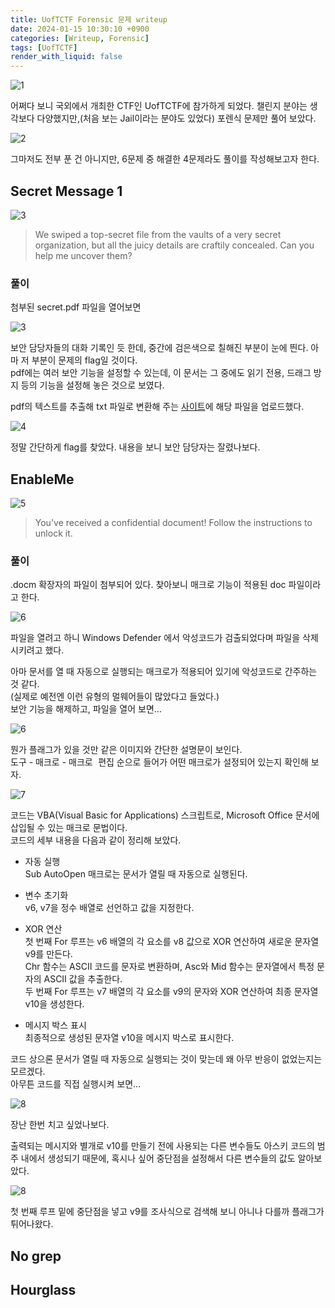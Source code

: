 ```yaml
---
title: UofTCTF Forensic 문제 writeup
date: 2024-01-15 10:30:10 +0900
categories: [Writeup, Forensic]
tags: [UofTCTF]
render_with_liquid: false
---
```


![1](/assets/img/posts/2024-01-15-title.png)

어쩌다 보니 국외에서 개최한 CTF인 UofTCTF에 참가하게 되었다.
챌린지 분야는 생각보다 다양했지만,(처음 보는 Jail이라는 분야도 있었다) 포렌식 문제만 풀어 보았다.

![2](/assets/img/posts/2024-01-15-solved.png)

그마저도 전부 푼 건 아니지만, 6문제 중 해결한 4문제라도 풀이를 작성해보고자 한다.

## Secret Message 1

![3](/assets/img/posts/2024-01-15-first.png)

> We swiped a top-secret file from the vaults of a very secret organization, but all the juicy details are craftily concealed. Can you help me uncover them?

### 풀이

첨부된 secret.pdf 파일을 열어보면

![3](/assets/img/posts/2024-01-15-pdf.png)

보안 담당자들의 대화 기록인 듯 한데, 중간에 검은색으로 칠해진 부분이 눈에 띈다. 아마 저 부분이 문제의 flag일 것이다.  
pdf에는 여러 보안 기능을 설정할 수 있는데, 이 문서는 그 중에도 읽기 전용, 드래그 방지 등의 기능을 설정해 놓은 것으로 보였다.

pdf의 텍스트를 추출해 txt 파일로 변환해 주는 [사이트](https://convertio.co/kr/pdf-txt/)에 해당 파일을 업로드했다.

![4](/assets/img/posts/2024-01-15-fired.png)

정말 간단하게 flag를 찾았다. 내용을 보니 보안 담당자는 잘렸나보다.

## EnableMe

![5](/assets/img/posts/2024-01-15-2.png)

>You've received a confidential document! Follow the instructions to unlock it.

### 풀이

.docm 확장자의 파일이 첨부되어 있다. 찾아보니 매크로 기능이 적용된 doc 파일이라고 한다.

![6](/assets/img/posts/2024-01-15-troi.png)

파일을 열려고 하니 Windows Defender 에서 악성코드가 검출되었다며 파일을 삭제시키려고 했다.

아마 문서를 열 때 자동으로 실행되는 매크로가 적용되어 있기에 악성코드로 간주하는 것 같다.  
(실제로 예전엔 이런 유형의 멀웨어들이 많았다고 들었다.)  
보안 기능을 해제하고, 파일을 열어 보면...

![6](/assets/img/posts/2024-01-15-ee.png)

뭔가 플래그가 있을 것만 같은 이미지와 간단한 설명문이 보인다.  
<kbd>도구</kbd> - <kbd>매크로</kbd> - <kbd>매크로 편집</kbd> 순으로 들어가 어떤 매크로가 설정되어 있는지 확인해 보자.

![7](/assets/img/posts/2024-01-15-macro.png)

코드는 VBA(Visual Basic for Applications) 스크립트로, Microsoft Office 문서에 삽입될 수 있는 매크로 문법이다.  
코드의 세부 내용을 다음과 같이 정리해 보았다.

- 자동 실행  
    Sub AutoOpen 매크로는 문서가 열릴 때 자동으로 실행된다.

- 변수 초기화  
    v6, v7을 정수 배열로 선언하고 값을 지정한다.

- XOR 연산  
    첫 번째 For 루프는 v6 배열의 각 요소를 v8 값으로 XOR 연산하여 새로운 문자열 v9를 만든다.  
    Chr 함수는 ASCII 코드를 문자로 변환하며, Asc와 Mid 함수는 문자열에서 특정 문자의 ASCII 값을 추출한다.  
    두 번째 For 루프는 v7 배열의 각 요소를 v9의 문자와 XOR 연산하여 최종 문자열 v10을 생성한다.

- 메시지 박스 표시  
    최종적으로 생성된 문자열 v10을 메시지 박스로 표시한다.

코드 상으론 문서가 열릴 때 자동으로 실행되는 것이 맞는데 왜 아무 반응이 없었는지는 모르겠다.  
아무튼 코드를 직접 실행시켜 보면...

![8](/assets/img/posts/2024-01-15-hue.png)

장난 한번 치고 싶었나보다.

출력되는 메시지와 별개로 v10를 만들기 전에 사용되는 다른 변수들도 아스키 코드의 범주 내에서 생성되기 때문에, 혹시나 싶어 중단점을 설정해서 다른 변수들의 값도 알아보았다.

![8](/assets/img/posts/2024-01-15-wow.png)

첫 번째 루프 밑에 중단점을 넣고 v9를 조사식으로 검색해 보니 아니나 다를까 플래그가 튀어나왔다.

## No grep



## Hourglass